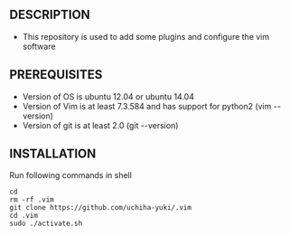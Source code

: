 ## DESCRIPTION

* This repository is used to add some plugins and configure the vim software

## PREREQUISITES
	
* Version of OS is ubuntu 12.04 or ubuntu 14.04
* Version of Vim is at least 7.3.584 and has support for python2 (vim --version)
* Version of git is at least 2.0 (git --version)

## INSTALLATION

Run following commands in shell
	
```
cd
rm -rf .vim
git clone https://github.com/uchiha-yuki/.vim
cd .vim
sudo ./activate.sh
```	
	
